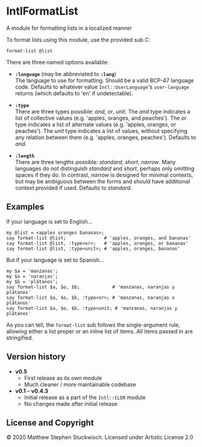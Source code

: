# IntlFormatList
 A module for formatting lists in a localized manner

To format lists using this module, use the provided sub C<format-list>:

    format-list @list

There are three named options available:

  * **`:language`** (may be abbreviated to **`:lang`**)  
The language to use for formatting.
Should be a valid BCP-47 language code.
Defaults to whatever value `Intl::UserLanguage`'s `user-language` returns (which defaults to 'en' if undetectable).
  * **`:type`**  
There are three types possible: *and*, *or*, *unit*.
The *and* type indicates a list of collective values (e.g. 'apples, oranges, and peaches').
The *or* type indicates a list of alternate values (e.g. 'apples, oranges, or peaches').
The *unit* type indicates a list of values, without specifying any relation between them (e.g. 'apples, oranges, peaches').
Defaults to *and*.

  * **`:length`**  
There are three lengths possible: *standard*, *short*, *narrow*.
Many languages do not distinguish *standard* and *short*, perhaps only omitting spaces if they do.
In contrast, *narrow* is designed for minimal contexts, but may be ambiguous between the forms and should have additional context provided if used.
Defaults to *standard*.

## Examples

If your language is set to English…

    my @list = <apples oranges bananas>;
    say format-list @list;              # 'apples, oranges, and bananas'
    say format-list @list, :type<or>;   # 'apples, oranges, or bananas'
    say format-list @list, :type<unit>; # 'apples, oranges, bananas'

But if your language is set to Spanish…

    my $a = 'manzanas';
    my $o = 'naranjas';
    my $b = 'plátanos';
    say format-list $a, $o, $b;            # 'manzanas, naranjas y plátanos'
    say format-list $a, $o, $b, :type<or>; # 'manzanas, naranjas o plátanos'
    say format-list $a, $o, $b, :type<unit; # 'manzanas, naranjas y plátanos'

As you can tell, the `format-list` sub follows the single-argument rule, allowing either a list proper *or* an inline list of items.
All items passed in are stringified.

## Version history

  * **v0.5**  
    * First release as its own module
    * Much cleaner / more maintainable codebase
  * **v0.1** – **v0.4.3**
    * Initial release as a part of the `Intl::CLDR` module
    * No changes made after initial release

## License and Copyright

© 2020 Matthew Stephen Stuckwisch.  Licensed under Artistic License 2.0